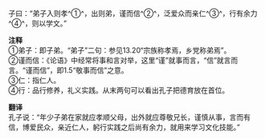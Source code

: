 子曰：“弟子入则孝^①^，出则弟，谨而信^②^，泛爱众而亲仁^③^，行有余力^④^，则以学文。”

**注释**  
①弟子：即子弟。“弟子”二句：参见13.20“宗族称孝焉，乡党称弟焉”。  
②谨而信：《论语》中经常将事和言对举，这里“谨”就事而言，“信”就言而言。“谨而信”，即1.5“敬事而信”之意。  
③仁：指仁人。  
④行：品行修养，礼义实践。从末两句可以看出孔子把德育放在首位。

**翻译**  
孔子说：“年少子弟在家就应孝顺父母，出外就应尊敬兄长，谨慎从事，言而有信，博爱民众，亲近仁人，躬行实践之后尚有余力，就用来学习文化技能。”